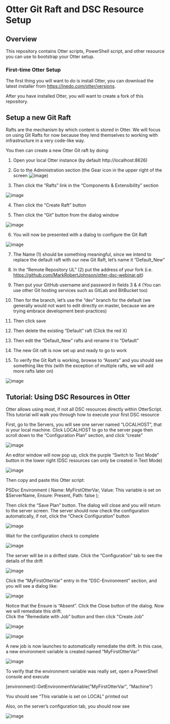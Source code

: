 # Otter Git Raft and DSC Resource Setup

## Overview

This repository contains Otter scripts, PowerShell script, and other resource you can use to bootstrap your Otter setup.

### First-time Otter Setup

The first thing you will want to do is install Otter, you can download the latest installer from https://inedo.com/otter/versions. 

After you have installed Otter, you will want to create a fork of this repository.  

## Setup a new Git Raft

Rafts are the mechanism by which content is stored in Otter.  We will focus on using Git Rafts for now because they lend themselves to working with infrastructure in a very code-like way.

You then can create a new Otter Git raft by doing:

1)	Open your local Otter instance (by default http://localhost:8626) 

2)	Go to the Administration section (the Gear icon in the upper right of the screen ![image](https://user-images.githubusercontent.com/24645219/42730032-691c4e2a-879f-11e8-8e28-ba4077e8c26a.png))

3)	Then click the “Rafts” link in the “Components & Extensibility” section
 
![image](https://user-images.githubusercontent.com/24645219/42730051-d13f31de-879f-11e8-9b7b-6539881aebf0.png)
 
4)	Then click the “Create Raft” button

5)	Then click the “Git” button from the dialog window
 
![image](https://user-images.githubusercontent.com/24645219/42730052-d7708404-879f-11e8-8842-4129228786e5.png) 

6)	You will now be presented with a dialog to configure the Git Raft
 
![image](https://user-images.githubusercontent.com/24645219/42730053-dcaf6b74-879f-11e8-88ec-195f5bda9701.png) 
 
7)	The Name (1) should be something meaningful, since we intend to replace the default raft with our new Git Raft, let’s name it “Default_New”

8)	In the  “Remote Repository UL” (2) put the address of your fork (i.e. https://github.com/MarkRobertJohnson/otter-dsc-webinar.git) 

9)	Then put your GitHub username and password in fields 3 & 4 (You can use other Git hosting services such as GitLab and BitBucket too)

10)	Then for the branch, let’s use the “dev” branch for the default (we generally would not want to edit directly on master, because we are trying embrace development best-practices)

11)	Then click save

12)	Then delete the existing “Default” raft (Click the red X)

13)	Then edit the “Default_New” rafts and rename it to “Default”

14)	The new Git raft is now set up and ready to go to work

15)	To verify the Git Raft is working, browse to “Assets” and you should see something like this (with the exception of multiple rafts, we will add more rafts later on)

![image](https://user-images.githubusercontent.com/24645219/42730054-e54c2240-879f-11e8-8f05-e8b777060ba2.png)

## Tutorial: Using DSC Resources in Otter

Otter allows using most, if not all DSC resources directly within OtterScript.  This tutorial will walk you through how to execute your first DSC resource

First, go to the Servers, you will see one server named “LOCALHOST”, that is your local machine.  Click LOCALHOST to go to the server page then scroll down to the “Configuration Plan” section, and click “create”

![image](https://user-images.githubusercontent.com/24645219/42730055-eb7373bc-879f-11e8-8414-d964d9ccccc6.png)

An editor window will now pop up, click the purple “Switch to Text Mode” button in the lower right (DSC resources can only be created in Text Mode)

![image](https://user-images.githubusercontent.com/24645219/42730057-f13c8dba-879f-11e8-908d-8b28ee71fe46.png)

Then copy and paste this Otter script:

PSDsc Environment (
   Name: MyFirstOtterVar,
   Value: This variable is set on $ServerName,
   Ensure: Present,
   Path: false
);

Then click the “Save Plan” button.  The dialog will close and you will return to the server screen.  The server should now check the configuration automatically, if not, click the “Check Configuration” button

![image](https://user-images.githubusercontent.com/24645219/42730059-f87ea91e-879f-11e8-9e6e-01ab18af55c9.png)

Wait for the configuration check to complete

![image](https://user-images.githubusercontent.com/24645219/42730061-ff179ba0-879f-11e8-830e-189c0349b650.png)

The server will be in a drifted state.  Click the “Configuration” tab to see the details of the drift

![image](https://user-images.githubusercontent.com/24645219/42730063-05777f9c-87a0-11e8-880f-ec15a193510a.png)

Click the “MyFirstOtterVar” entry in the “DSC-Environment” section, and you will see a dialog like:

![image](https://user-images.githubusercontent.com/24645219/42730064-0c053a20-87a0-11e8-9b44-aa48d18b481b.png)

Notice that the Ensure is “Absent”.  Click the Close button of the dialog.
Now we will remediate this drift.  
Click the “Remediate with Job” button and then click "Create Job"

![image](https://user-images.githubusercontent.com/24645219/42730066-138c2f60-87a0-11e8-9d49-a203724e47e5.png)

![image](https://user-images.githubusercontent.com/24645219/42730076-1835609a-87a0-11e8-88c5-78c66e39b528.png)

A new job is now launches to automatically remediate the drift.  In this case, a new environment variable is created named “MyFirstOtterVar”

![image](https://user-images.githubusercontent.com/24645219/42730078-1f44f7f6-87a0-11e8-9464-e28c4ad9f744.png)

To verify that the environment variable was really set, open a PowerShell console and execute

[environment]::GetEnvironmentVariable("MyFirstOtterVar", "Machine")

You should see “This variable is set on LOCAL” printed out

Also, on the server’s configuration tab, you should now see
 
![image](https://user-images.githubusercontent.com/24645219/42730079-25df2a32-87a0-11e8-89d9-4f320ac5a224.png)
